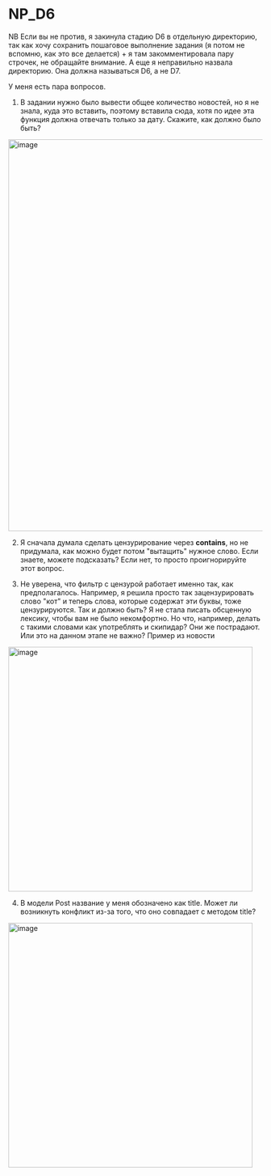 # NP_D6
NB Если вы не против, я закинула стадию D6 в отдельную директорию, так как хочу сохранить пошаговое выполнение задания (я потом не вспомню, как это все делается) + я там закомментировала пару строчек, не обращайте внимание.
А еще я неправильно назвала директорию. Она должна называться D6, а не D7.


У меня есть пара вопросов. 

1. В задании нужно было вывести общее количество новостей, но я не знала, куда это вставить, поэтому вставила сюда, хотя по идее эта функция должна отвечать только за дату. Скажите, как должно было быть?

<img width="775" alt="image" src="https://user-images.githubusercontent.com/115484055/216842194-9d8fd277-3450-4419-afcf-d03146227a7a.png">

2. Я сначала думала сделать цензурирование через __contains__, но не придумала, как можно будет потом "вытащить" нужное слово. Если знаете, можете подсказать? Если нет, то просто проигнорируйте этот вопрос.

3. Не уверена, что фильтр с цензурой работает именно так, как предполагалось. Например, я решила просто так зацензурировать слово "кот" и теперь слова, которые содержат эти буквы, тоже цензурируются. Так и должно быть? Я не стала писать обсценную лексику, чтобы вам не было некомфортно. Но что, например, делать с такими словами как употреблять и скипидар? Они же пострадают. Или это на данном этапе не важно?
Пример из новости
<img width="484" alt="image" src="https://user-images.githubusercontent.com/115484055/216842342-fe209194-287b-46d4-898f-e3b077b07e53.png">

4. В модели Post название у меня обозначено как title. Может ли возникнуть конфликт из-за того, что оно совпадает с методом title?

<img width="484" alt="image" src="https://user-images.githubusercontent.com/115484055/216842452-2a9d3e9b-4208-461b-b63e-b2045f5cd7df.png">


